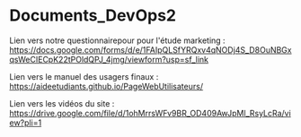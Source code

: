 # Documents_DevOps2

Lien vers notre questionnairepour pour l'étude marketing : https://docs.google.com/forms/d/e/1FAIpQLSfYRQxv4qNODj4S_D8OuNBGxqsWeCIECpK22tPOldQPJ_4jmg/viewform?usp=sf_link


Lien vers le manuel des usagers finaux : https://aideetudiants.github.io/PageWebUtilisateurs/

Lien vers les vidéos du site : https://drive.google.com/file/d/1ohMrrsWFv9BR_OD409AwJpMl_RsyLcRa/view?pli=1
